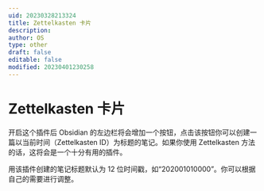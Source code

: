 ```yaml
---
uid: 20230328213324
title: Zettelkasten 卡片
description: 
author: OS
type: other
draft: false
editable: false
modified: 20230401230258
---
```


# Zettelkasten 卡片

开启这个插件后 Obsidian 的左边栏将会增加一个按钮，点击该按钮你可以创建一篇以当前时间（Zettelkasten ID）为标题的笔记。如果你使用 Zettelkasten 方法的话，这将会是一个十分有用的插件。

用该插件创建的笔记标题默认为 12 位时间戳，如“202001010000”。你可以根据自己的需要进行调整。
